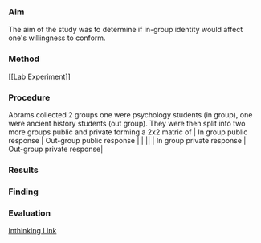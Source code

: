 ### Aim
The aim of the study was to determine if in-group identity would affect one's willingness to conform.

### Method
[[Lab Experiment]]

### Procedure 
Abrams collected 2 groups one were psychology students (in group), one were ancient history students (out group). They were then split into two more groups public and private forming a 2x2 matric of 
| In group public response | Out-group public response |
| ||
| In group private response | Out-group private response|

### Results 

### Finding 

### Evaluation 


[Inthinking Link](https://www.student.thinkib.net/psychology/page/24238/abrams-et-al-1990-)
